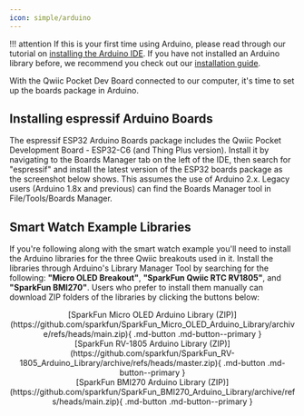 ```yaml
---
icon: simple/arduino
---
```


!!! attention
	If this is your first time using Arduino, please read through our tutorial on [installing the Arduino IDE](https://learn.sparkfun.com/tutorials/installing-arduino-ide). If you have not installed an Arduino library before, we recommend you check out our [installation guide](https://learn.sparkfun.com/tutorials/installing-an-arduino-library).

With the Qwiic Pocket Dev Board connected to our computer, it's time to set up the boards package in Arduino.

## Installing espressif Arduino Boards

The espressif ESP32 Arduino Boards package includes the Qwiic Pocket Development Board - ESP32-C6 (and Thing Plus version). Install it by navigating to the Boards Manager tab on the left of the IDE, then search for "espressif" and install the latest version of the ESP32 boards package as the screenshot below shows. This assumes the use of Arduino 2.x. Legacy users (Arduino 1.8x and previous) can find the Boards Manager tool in File/Tools/Boards Manager.

## Smart Watch Example Libraries

If you're following along with the smart watch example you'll need to install the Arduino libraries for the three Qwiic breakouts used in it. Install the libraries through Arduino's Library Manager Tool by searching for the following: **"Micro OLED Breakout"**, **"SparkFun Qwiic RTC RV1805"**, and **"SparkFun BMI270"**. Users who prefer to install them manually can download ZIP folders of the libraries by clicking the buttons below:

<center>
[SparkFun Micro OLED Arduino Library (ZIP)](https://github.com/sparkfun/SparkFun_Micro_OLED_Arduino_Library/archive/refs/heads/main.zip){ .md-button .md-button--primary }
</center>

<center>
[SparkFun RV-1805 Arduino Library (ZIP)](https://github.com/sparkfun/SparkFun_RV-1805_Arduino_Library/archive/refs/heads/master.zip){ .md-button .md-button--primary }
</center>

<center>
[SparkFun BMI270 Arduino Library (ZIP)](https://github.com/sparkfun/SparkFun_BMI270_Arduino_Library/archive/refs/heads/main.zip){ .md-button .md-button--primary }
</center>